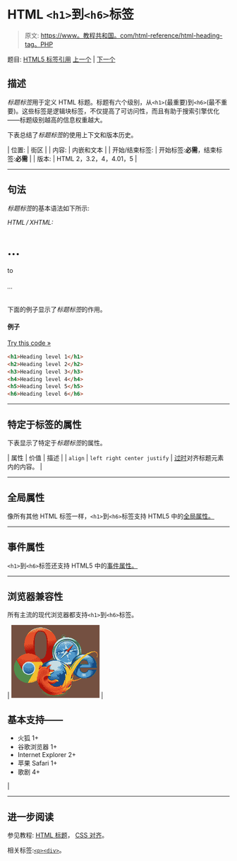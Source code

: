 # HTML `<h1>`到`<h6>`标签

> 原文: [https://www。教程共和国。com/html-reference/html-heading-tag。PHP](https://www.tutorialrepublic.com/html-reference/html-headings-tag.php)

题目: [HTML5 标签引用](html5-tags.php) [上一个](html5-hgroup-tag.php) | [下一个](html-hr-tag.php)

## 描述

*标题标签*用于定义 HTML 标题。标题有六个级别，从`<h1>`(最重要)到`<h6>`(最不重要)。这些标签是逻辑块标签，不仅提高了可访问性，而且有助于搜索引擎优化——标题级别越高的信息权重越大。

下表总结了*标题标签*的使用上下文和版本历史。

| 位置: | 街区 |
| 内容: | 内嵌和文本 |
| 开始/结束标签: | 开始标签:**必需**，结束标签:**必需** |
| 版本: | HTML 2，3.2，4，4.01，5 |

* * *

## 句法

*标题标签*的基本语法如下所示:

*HTML / XHTML:* <h1>...</h1> to <h6>...</h6>

下面的例子显示了*标题标签*的作用。

#### 例子

[Try this code »](../codelab.php?topic=html&file=headings-tag "Try this code using online Editor")

```html
<h1>Heading level 1</h1>
<h2>Heading level 2</h2>
<h3>Heading level 3</h3>
<h4>Heading level 4</h4>
<h5>Heading level 5</h5>
<h6>Heading level 6</h6>
```

* * *

## 特定于标签的属性

下表显示了特定于*标题标签*的属性。

| 属性 | 价值 | 描述 |
| `align` | `left
right
center
justify` | [过时](../definitions.php#obsolete "Not supported in HTML5")对齐标题元素内的内容。 |

* * *

## 全局属性

像所有其他 HTML 标签一样，`<h1>`到`<h6>`标签支持 HTML5 中的[全局属性。](html5-global-attributes.php)

* * *

## 事件属性

`<h1>`到`<h6>`标签还支持 HTML5 中的[事件属性。](html5-event-attributes.php)

* * *

## 浏览器兼容性

所有主流的现代浏览器都支持`<h1>`到`<h6>`标签。

| ![Browsers Icon](img/e9331123c77668c1832e541c2fca1002.png) | 

## 基本支持——

*   火狐 1+
*   谷歌浏览器 1+
*   Internet Explorer 2+
*   苹果 Safari 1+
*   歌剧 4+

 |

* * *

## 进一步阅读

参见教程: [HTML 标题](../html-tutorial/html-headings.php)， [CSS 对齐](../css-tutorial/css-alignment.php)。

相关标签:[`<p>`](html-p-tag.php)[`<div>`](html-div-tag.php)。